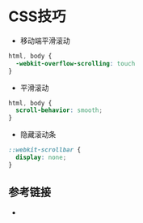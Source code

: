 # CSS技巧

- 移动端平滑滚动
```css
html, body {
  -webkit-overflow-scrolling: touch
}
```
- 平滑滚动
```css
html, body {
  scroll-behavior: smooth;
}
```
- 隐藏滚动条
```css
::webkit-scrollbar {
  display: none;
}
```


## 参考链接
- []()